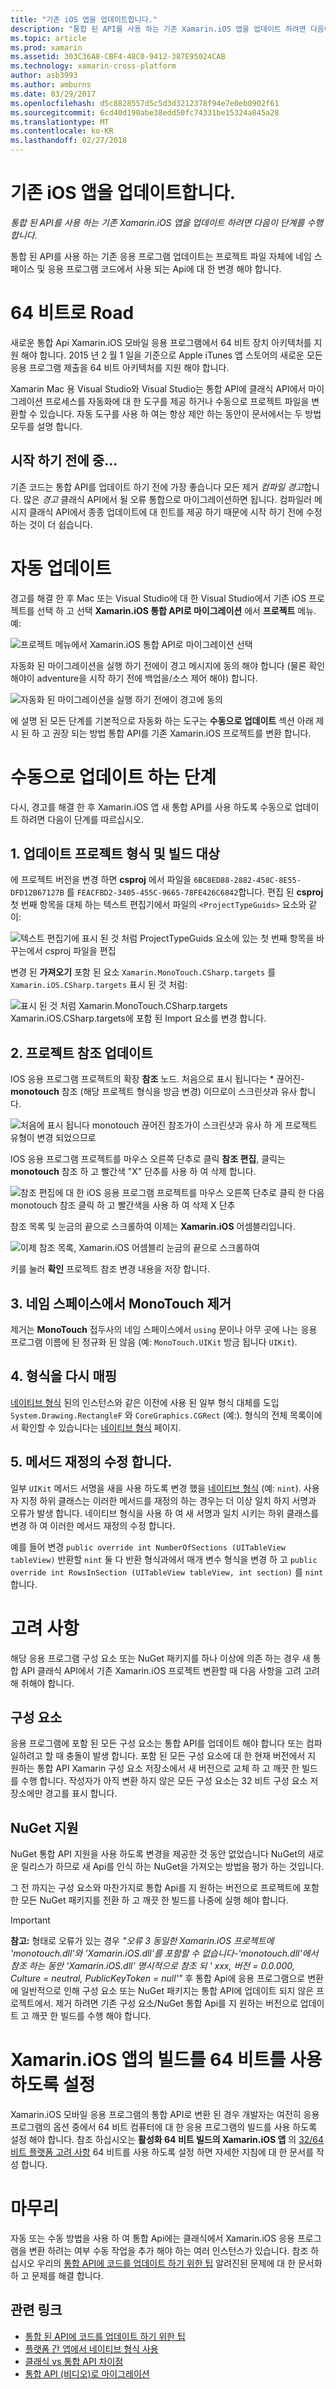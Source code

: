 ```yaml
---
title: "기존 iOS 앱을 업데이트합니다."
description: "통합 된 API를 사용 하는 기존 Xamarin.iOS 앱을 업데이트 하려면 다음이 단계를 수행 합니다."
ms.topic: article
ms.prod: xamarin
ms.assetid: 303C36A8-CBF4-48C0-9412-387E95024CAB
ms.technology: xamarin-cross-platform
author: asb3993
ms.author: amburns
ms.date: 03/29/2017
ms.openlocfilehash: d5c8828557d5c5d3d3212378f94e7e0eb0902f61
ms.sourcegitcommit: 6cd40d190abe38edd50fc74331be15324a845a28
ms.translationtype: MT
ms.contentlocale: ko-KR
ms.lasthandoff: 02/27/2018
---
```

# <a name="updating-existing-ios-apps"></a>기존 iOS 앱을 업데이트합니다.

_통합 된 API를 사용 하는 기존 Xamarin.iOS 앱을 업데이트 하려면 다음이 단계를 수행 합니다._

통합 된 API를 사용 하는 기존 응용 프로그램 업데이트는 프로젝트 파일 자체에 네임 스페이스 및 응용 프로그램 코드에서 사용 되는 Api에 대 한 변경 해야 합니다.

# <a name="the-road-to-64-bits"></a>64 비트로 Road

새로운 통합 Api Xamarin.iOS 모바일 응용 프로그램에서 64 비트 장치 아키텍처를 지원 해야 합니다. 2015 년 2 월 1 일을 기준으로 Apple iTunes 앱 스토어의 새로운 모든 응용 프로그램 제출을 64 비트 아키텍처를 지원 해야 합니다.

Xamarin Mac 용 Visual Studio와 Visual Studio는 통합 API에 클래식 API에서 마이그레이션 프로세스를 자동화에 대 한 도구를 제공 하거나 수동으로 프로젝트 파일을 변환할 수 있습니다. 자동 도구를 사용 하 여는 항상 제안 하는 동안이 문서에서는 두 방법 모두를 설명 합니다.

## <a name="before-you-start"></a>시작 하기 전에 중...

기존 코드는 통합 API를 업데이트 하기 전에 가장 좋습니다 모든 제거 *컴파일 경고*합니다. 많은 *경고* 클래식 API에서 될 오류 통합으로 마이그레이션하면 됩니다. 컴파일러 메시지 클래식 API에서 종종 업데이트에 대 힌트를 제공 하기 때문에 시작 하기 전에 수정 하는 것이 더 쉽습니다.


# <a name="automated-updating"></a>자동 업데이트

경고를 해결 한 후 Mac 또는 Visual Studio에 대 한 Visual Studio에서 기존 iOS 프로젝트를 선택 하 고 선택 **Xamarin.iOS 통합 API로 마이그레이션** 에서 **프로젝트** 메뉴. 예:

![](updating-ios-apps-images/beta-tool1.png "프로젝트 메뉴에서 Xamarin.iOS 통합 API로 마이그레이션 선택")

자동화 된 마이그레이션을 실행 하기 전에이 경고 메시지에 동의 해야 합니다 (물론 확인 해야이 adventure을 시작 하기 전에 백업을/소스 제어 해야) 합니다.

![](updating-ios-apps-images/beta-tool2.png "자동화 된 마이그레이션을 실행 하기 전에이 경고에 동의")

에 설명 된 모든 단계를 기본적으로 자동화 하는 도구는 **수동으로 업데이트** 섹션 아래 제시 된 하 고 권장 되는 방법 통합 API를 기존 Xamarin.iOS 프로젝트를 변환 합니다.


# <a name="steps-to-update-manually"></a>수동으로 업데이트 하는 단계

다시, 경고를 해결 한 후 Xamarin.iOS 앱 새 통합 API를 사용 하도록 수동으로 업데이트 하려면 다음이 단계를 따르십시오.

## <a name="1-update-project-type--build-target"></a>1. 업데이트 프로젝트 형식 및 빌드 대상

에 프로젝트 버전을 변경 하면 **csproj** 에서 파일을 `6BC8ED88-2882-458C-8E55-DFD12B67127B` 를 `FEACFBD2-3405-455C-9665-78FE426C6842`합니다. 편집 된 **csproj** 첫 번째 항목을 대체 하는 텍스트 편집기에서 파일의 `<ProjectTypeGuids>` 요소와 같이:

![](updating-ios-apps-images/csproj.png "텍스트 편집기에 표시 된 것 처럼 ProjectTypeGuids 요소에 있는 첫 번째 항목을 바꾸는에서 csproj 파일을 편집")

변경 된 **가져오기** 포함 된 요소 `Xamarin.MonoTouch.CSharp.targets` 를 `Xamarin.iOS.CSharp.targets` 표시 된 것 처럼:

![](updating-ios-apps-images/csproj2.png "표시 된 것 처럼 Xamarin.MonoTouch.CSharp.targets Xamarin.iOS.CSharp.targets에 포함 된 Import 요소를 변경 합니다.")


## <a name="2-update-project-references"></a>2. 프로젝트 참조 업데이트

IOS 응용 프로그램 프로젝트의 확장 **참조** 노드. 처음으로 표시 됩니다는 * 끊어진- **monotouch** 참조 (해당 프로젝트 형식을 방금 변경) 이므로이 스크린샷과 유사 합니다.

![](updating-ios-apps-images/references.png "처음에 표시 됩니다 monotouch 끊어진 참조가이 스크린샷과 유사 하 게 프로젝트 유형이 변경 되었으므로")

IOS 응용 프로그램 프로젝트를 마우스 오른쪽 단추로 클릭 **참조 편집**, 클릭는 **monotouch** 참조 하 고 빨간색 "X" 단추를 사용 하 여 삭제 합니다.

![](updating-ios-apps-images/references-delete-monotouch-sml.png "참조 편집에 대 한 iOS 응용 프로그램 프로젝트를 마우스 오른쪽 단추로 클릭 한 다음 monotouch 참조 클릭 하 고 빨간색을 사용 하 여 삭제 X 단추")

참조 목록 및 눈금의 끝으로 스크롤하여 이제는 **Xamarin.iOS** 어셈블리입니다.

![](updating-ios-apps-images/references-add-xamarinios-sml.png "이제 참조 목록, Xamarin.iOS 어셈블리 눈금의 끝으로 스크롤하여")

키를 눌러 **확인** 프로젝트 참조 변경 내용을 저장 합니다.

## <a name="3-remove-monotouch-from-namespaces"></a>3. 네임 스페이스에서 MonoTouch 제거

제거는 **MonoTouch** 접두사의 네임 스페이스에서 `using` 문이나 아무 곳에 나는 응용 프로그램 이름에 된 정규화 된 않음 (예: `MonoTouch.UIKit` 방금 됩니다 `UIKit`).

## <a name="4-remap-types"></a>4. 형식을 다시 매핑

[네이티브 형식](~/cross-platform/macios/nativetypes.md) 된의 인스턴스와 같은 이전에 사용 된 일부 형식 대체를 도입 `System.Drawing.RectangleF` 와 `CoreGraphics.CGRect` (예:). 형식의 전체 목록이에서 확인할 수 있습니다는 [네이티브 형식](~/cross-platform/macios/nativetypes.md) 페이지.

## <a name="5-fix-method-overrides"></a>5. 메서드 재정의 수정 합니다.

일부 `UIKit` 메서드 서명을 새을 사용 하도록 변경 했을 [네이티브 형식](~/cross-platform/macios/nativetypes.md) (예: `nint`). 사용자 지정 하위 클래스는 이러한 메서드를 재정의 하는 경우는 더 이상 일치 하지 서명과 오류가 발생 합니다. 네이티브 형식을 사용 하 여 새 서명과 일치 시키는 하위 클래스를 변경 하 여 이러한 메서드 재정의 수정 합니다.

예를 들어 변경 `public override int NumberOfSections (UITableView tableView)` 반환할 `nint` 둘 다 반환 형식과에서 매개 변수 형식을 변경 하 고 `public override int RowsInSection (UITableView tableView, int section)` 를 `nint`합니다.

# <a name="considerations"></a>고려 사항

해당 응용 프로그램 구성 요소 또는 NuGet 패키지를 하나 이상에 의존 하는 경우 새 통합 API 클래식 API에서 기존 Xamarin.iOS 프로젝트 변환할 때 다음 사항을 고려 고려해 취해야 합니다.

## <a name="components"></a>구성 요소

응용 프로그램에 포함 된 모든 구성 요소는 통합 API를 업데이트 해야 합니다 또는 컴파일하려고 할 때 충돌이 발생 합니다. 포함 된 모든 구성 요소에 대 한 현재 버전에서 지 원하는 통합 API Xamarin 구성 요소 저장소에서 새 버전으로 교체 하 고 깨끗 한 빌드를 수행 합니다. 작성자가 아직 변환 하지 않은 모든 구성 요소는 32 비트 구성 요소 저장소에만 경고를 표시 합니다.


## <a name="nuget-support"></a>NuGet 지원

NuGet 통합 API 지원을 사용 하도록 변경을 제공한 것 동안 없었습니다 NuGet의 새로운 릴리스가 하므로 새 Api를 인식 하는 NuGet을 가져오는 방법을 평가 하는 것입니다.

그 전 까지는 구성 요소와 마찬가지로 통합 Api를 지 원하는 버전으로 프로젝트에 포함 한 모든 NuGet 패키지를 전환 하 고 깨끗 한 빌드를 나중에 실행 해야 합니다.

> [!IMPORTANT]
> **참고:** 형태로 오류가 있는 경우 _"오류 3 동일한 Xamarin.iOS 프로젝트에 'monotouch.dll'와 'Xamarin.iOS.dll'를 포함할 수 없습니다-'monotouch.dll'에서 참조 하는 동안 'Xamarin.iOS.dll' 명시적으로 참조 되 ' xxx, 버전 = 0.0.000, Culture = neutral, PublicKeyToken = null'"_ 후 통합 Api에 응용 프로그램으로 변환에 일반적으로 인해 구성 요소 또는 NuGet 패키지는 통합 API에 업데이트 되지 않은 프로젝트에서. 제거 하려면 기존 구성 요소/NuGet 통합 Api를 지 원하는 버전으로 업데이트 고 깨끗 한 빌드를 수행 해야 합니다.




# <a name="enabling-64-bit-builds-of-xamarinios-apps"></a>Xamarin.iOS 앱의 빌드를 64 비트를 사용 하도록 설정

Xamarin.iOS 모바일 응용 프로그램의 통합 API로 변환 된 경우 개발자는 여전히 응용 프로그램의 옵션 중에서 64 비트 컴퓨터에 대 한 응용 프로그램의 빌드를 사용 하도록 설정 해야 합니다. 참조 하십시오는 **활성화 64 비트 빌드의 Xamarin.iOS 앱** 의 [32/64 비트 플랫폼 고려 사항](~/cross-platform/macios/32-and-64.md#enable-64) 64 비트를 사용 하도록 설정 하면 자세한 지침에 대 한 문서를 작성 합니다.

# <a name="finishing-up"></a>마무리

자동 또는 수동 방법을 사용 하 여 통합 Api에는 클래식에서 Xamarin.iOS 응용 프로그램을 변환 하려는 여부 수동 작업을 추가 해야 하는 여러 인스턴스가 있습니다. 참조 하십시오 우리의 [통합 API에 코드를 업데이트 하기 위한 팁](~/cross-platform/macios/unified/updating-tips.md) 알려진된 문제에 대 한 문서화 하 고 문제를 해결 합니다.



## <a name="related-links"></a>관련 링크

- [통합 된 API에 코드를 업데이트 하기 위한 팁](~/cross-platform/macios/unified/updating-tips.md)
- [플랫폼 간 앱에서 네이티브 형식 사용](~/cross-platform/macios/native-types-cross-platform.md)
- [클래식 vs 통합 API 차이점](https://developer.xamarin.com/releases/ios/api_changes/classic-vs-unified-8.6.0/)
- [통합 API (비디오)로 마이그레이션](http://university.xamarin.com/lightninglectures/migrating-to-the-unified-api)
